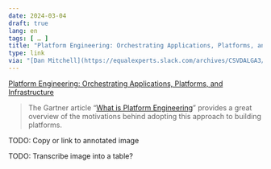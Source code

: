 ```yaml
---
date: 2024-03-04
draft: true
lang: en
tags: [ … ]
title: "Platform Engineering: Orchestrating Applications, Platforms, and Infrastructure"
type: link
via: "[Dan Mitchell](https://equalexperts.slack.com/archives/CSVDALGA3/p1709456815870549)"
---
```


[Platform Engineering: Orchestrating Applications, Platforms, and Infrastructure](https://www.syntasso.io/post/platform-engineering-orchestrating-applications-platforms-and-infrastructure)

> The Gartner article “[What is Platform Engineering](https://www.gartner.com/en/articles/what-is-platform-engineering)” provides a great overview of the motivations behind adopting this approach to building platforms.

TODO: Copy or link to annotated image

TODO: Transcribe image into a table?
